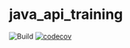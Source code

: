 # java_api_training

![Build](https://github.com/bricedumontepita/java_api_training/actions/workflows/build.yml/badge.svg)
[![codecov](https://codecov.io/gh/bricedumontepita/java_api_training/branch/main/graph/badge.svg)](https://codecov.io/gh/bricedumontepita/java_api_training)
